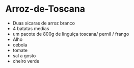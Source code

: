 # Arroz-de-Toscana

- Duas xicaras de arroz branco
- 4 batatas medias
- um pacote de 800g de linguiça toscana/ pernil / frango
- Alho
- cebola
- tomate
- sal a gosto 
- cheiro verde

